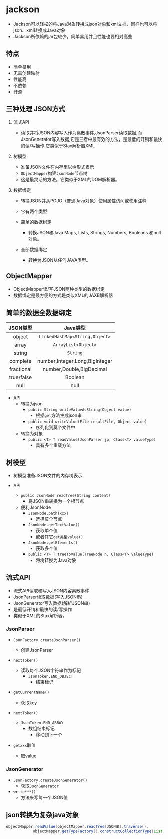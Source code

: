 # jackson

- Jackson可以轻松的将Java对象转换成json对象和xml文档，同样也可以将json、xml转换成Java对象
- Jackson所依赖的jar包较少，简单易用并且性能也要相对高些

## 特点

- 简单易用
- 无需创建映射
- 性能高
- 不依赖
- 开源

## 三种处理 JSON方式

1. 流式API
    - 读取并将JSON内容写入作为离散事件,JsonParser读取数据,而JsonGenerator写入数据,它是三者中最有效的方法，是最低的开销和最快的读/写操作.它类似于Stax解析器XML

2. 树模型
    - 准备JSON文件在内存里以树形式表示
    - `ObjectMapper`构建`JsonNode`节点树
    - 这是最灵活的方法。它类似于XML的DOM解析器。

3. 数据绑定
    - 转换JSON并从POJO（普通Java对象）使用属性访问或使用注释
    - 它有两个类型

    - 简单的数据绑定
        - 转换JSON和Java Maps, Lists, Strings, Numbers, Booleans 和null 对象。
    - 全部数据绑定
      - 转换为JSON从任何JAVA类型。

## ObjectMapper

- ObjectMapper读/写JSON两种类型的数据绑定
- 数据绑定是最方便的方式是类似XML的JAXB解析器

## 简单的数据全数据绑定

|  JSON类型  |           Java类型            |
|:----------:|:-----------------------------:|
|   object   | `LinkedHashMap<String,Object>`  |
|   array    |       `ArrayList<Object>`       |
|   string   |            `String`             |
|  complete  | number,Integer,Long,BigInteger |
| fractional |   number,Double,BigDecimal    |
| true/false |            Boolean            |
|    null    |             null              |

- API
  - 转换为json
    - `public String writeValueAsString(Object value)`
      - 根据`get`方法生成json串
    - `public void writeValue(File resultFile, Object value)`
      - 序列化到莫个文件中
  - 转换为对象
    - `public <T> T readValue(JsonParser jp, Class<T> valueType)`
      - 具有多个重载方法

## 树模型

- 树模型准备JSON文件的内存树表示

- API
  - `public JsonNode readTree(String content)`
    - 将JSON串转换为一个根节点
  - 便利JsonNode
    - `JsonNode.path(xxx)`
      - 选择莫个节点
    - `JsonNode.getTextValue()`
      - 获取单个值
      - 或者其它`get类型value()`
    - `JsonNode.getElements()`
      - 获取多个值
    - `public <T> T treeToValue(TreeNode n, Class<T> valueType)`
      - 将树转换为Java对象

## 流式API

- 流式API读取和写入JSON内容离散事件
- JsonParser读取数据(写入JSON串)
- JsonGenerator写入数据(解析JSON串)
- 是最低开销和最快的读/写操作
- 类似于XML的Stax解析器。

### JsonParser

- `JsonFactory.createJsonParser()`
  - 创建JsonParser
- `nextToken()`
  - 读取每个JSON字符串作为标记
    - `JsonToken.END_OBJECT`
      - 结束标记
- `getCurrentName()`
  - 获取key

- `nextToken()`
  - `JsonToken.END_ARRAY`
    - 数组结束标记
      - 移动到下一个

- `getxxx`取值
  - 取value

### JsonGenerator

- `JsonFactory.createJsonGenerator()`
  - 获取`JsonGenerator`
- `write***()`
  - 方法来写每一个JSON值

## json转换为复杂java对象

```java
objectMapper.readValue(objectMapper.readTree(JSON串).traverse(),
            objectMapper.getTypeFactory().constructCollectionType(List.class, 范型.class));
```